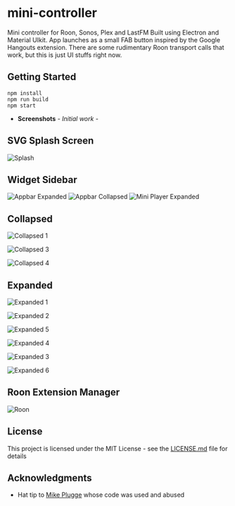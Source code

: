 # mini-controller
Mini controller for Roon, Sonos, Plex and LastFM
Built using Electron and Material UIkit. 
App launches as a small FAB button inspired by the Google Hangouts extension.
There are some rudimentary Roon transport calls that work, but this is just UI stuffs right now.

## Getting Started
```
npm install
npm run build
npm start

```


* **Screenshots** - *Initial work* - 

## SVG Splash Screen
![Splash](https://github.com/wwwizzarrdry/mini-controller/blob/master/assets/img/gallery/splashscreen.PNG)

## Widget Sidebar
![Appbar Expanded](https://github.com/wwwizzarrdry/mini-controller/blob/master/assets/img/appbar-expanded.PNG)
![Appbar Collapsed](https://github.com/wwwizzarrdry/mini-controller/blob/master/assets/img/appbar-collapsed.PNG)
![Mini Player Expanded](https://github.com/wwwizzarrdry/mini-controller/blob/master/assets/img/appbar-collapsed-open.PNG)

## Collapsed
![Collapsed 1](https://github.com/wwwizzarrdry/mini-controller/blob/master/assets/img/gallery/collapseed1.PNG)

![Collapsed 3](https://github.com/wwwizzarrdry/mini-controller/blob/master/assets/img/gallery/collapseed3.PNG)

![Collapsed 4](https://github.com/wwwizzarrdry/mini-controller/blob/master/assets/img/gallery/collapsed4.PNG)


## Expanded
![Expanded 1](https://github.com/wwwizzarrdry/mini-controller/blob/master/assets/img/gallery/expanded1.PNG)

![Expanded 2](https://github.com/wwwizzarrdry/mini-controller/blob/master/assets/img/gallery/expanded2.PNG)

![Expanded 5](https://github.com/wwwizzarrdry/mini-controller/blob/master/assets/img/gallery/expanded5.PNG)

![Expanded 4](https://github.com/wwwizzarrdry/mini-controller/blob/master/assets/img/gallery/expanded4.PNG)

![Expanded 3](https://github.com/wwwizzarrdry/mini-controller/blob/master/assets/img/gallery/expanded3.PNG)

![Expanded 6](https://github.com/wwwizzarrdry/mini-controller/blob/master/assets/img/gallery/expanded6.PNG)


## Roon Extension Manager
![Roon](https://github.com/wwwizzarrdry/mini-controller/blob/master/assets/img/gallery/extensions.PNG)




## License

This project is licensed under the MIT License - see the [LICENSE.md](LICENSE.md) file for details

## Acknowledgments

* Hat tip to [Mike Plugge](https://github.com/pluggemi/roon-web-controller) whose code was used and abused


